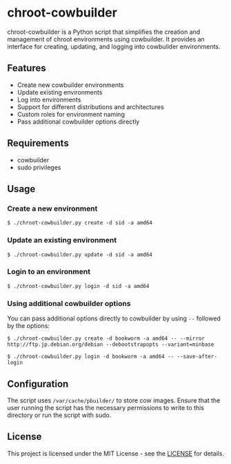 # chroot-cowbuilder

chroot-cowbuilder is a Python script that simplifies the creation and management of chroot environments using cowbuilder. It provides an interface for creating, updating, and logging into cowbuilder environments.

## Features

- Create new cowbuilder environments
- Update existing environments
- Log into environments
- Support for different distributions and architectures
- Custom roles for environment naming
- Pass additional cowbuilder options directly

## Requirements

- cowbuilder
- sudo privileges

## Usage

### Create a new environment

```
$ ./chroot-cowbuilder.py create -d sid -a amd64
```

### Update an existing environment

```
$ ./chroot-cowbuilder.py update -d sid -a amd64
```

### Login to an environment

```
$ ./chroot-cowbuilder.py login -d sid -a amd64
```

### Using additional cowbuilder options

You can pass additional options directly to cowbuilder by using `--` followed by the options:

```
$ ./chroot-cowbuilder.py create -d bookworm -a amd64 -- --mirror http://ftp.jp.debian.org/debian --debootstrapopts --variant=minbase
```

```
$ ./chroot-cowbuilder.py login -d bookworm -a amd64 -- --save-after-login
```

## Configuration

The script uses `/var/cache/pbuilder/` to store cow images. Ensure that the user running the script has the necessary permissions to write to this directory or run the script with sudo.

## License

This project is licensed under the MIT License - see the [LICENSE](https://opensource.org/license/mit) for details.

